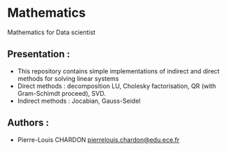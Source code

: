 # Mathematics
Mathematics for Data scientist

## Presentation :

- This repository contains simple implementations of indirect and direct methods for solving linear systems
- Direct methods : decomposition LU, Cholesky factorisation, QR (with Gram-Schimdt proceed), SVD.
- Indirect methods :  Jocabian, Gauss-Seidel

## Authors :

- Pierre-Louis CHARDON <pierrelouis.chardon@edu.ece.fr>
